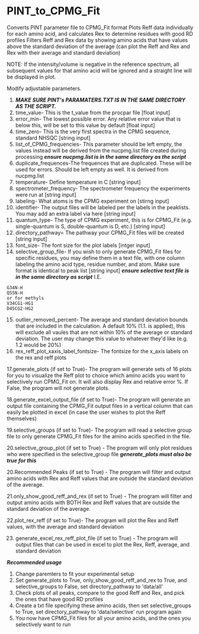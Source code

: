 # PINT_to_CPMG_Fit
Converts PINT parameter file to CPMG_Fit format
Plots Reff data individually for each amino acid, and calculates Rex to determine residues with good RD profiles
Filters Reff and Rex data by showing amino acids that have values above the standard deviation of the average (can plot the Reff and Rex and Rex with their average and standard deviation)

NOTE: If the intensity/volume is negative in the reference spectrum, all subsequent values for that amino acid will be ignored and a straight line will be displayed in plot. 

Modify adjustable parameters. 
1. ***MAKE SURE PINT's PARAMATERS.TXT IS IN THE SAME DIRECTORY AS THE SCRIPT.***
2. time_value- This is the t_value from the procpar file [float input]
3. error_min- The lowest possible error. Any relative error value that is below this, will be set to this value by default [float input]
4. time_zero- This is the very first spectra in the CPMG sequence, standard NHSQC [string input]
5. list_of_CPMG_frequencies- This parameter should be left empty, the values instead will be derived from the nucpmg.list file created during processing ***ensure nucpmg.list is in the same directory as the script***
6. duplicate_frequences-The frequences that are duplicated. These will be used for errors. Should be left empty as well. It is derived from nucpmg.list
7. temperature- Define temperature in C [string input]
8. spectrometer_frequency- The spectrometer frequency the experiments were run at [string input]
9. labeling- What atoms is the CPMG experiment on [stirng input]
10. identifier- The output files will be labeled per the labels in the peaklists. You may add an extra label via here [string input]
11. quantum_type- The type of CPMG experiment, this is for CPMG_Fit (e.g. single-quantum is S, double-quantum is D, etc.) [string input]
12. directory_pathway= The pathway your CPMG_Fit files will be created [string input]
13. font_size- The font size for the plot labels [intger input]
14. selective_group_file- If you wish to only generate CPMG_Fit files for specific residues, you may define them in a text file, with one column labeling the amino acid type, residue number, and atom. Make sure format is identical to peak list [string input] ***ensure selective text file is in the same directory as script***
I.E.
```
G34N-H
Q55N-H
or for methyls 
V34CG1-HG1
D45CG2-HG2
```
15. outlier_removed_percent- The average and standard deviation bounds that are included in the calculation. A default 10% (1.1. is applied), this will exclude all vaules that are not within 10% of the average or standard deviation. The user may change this value to whatever they'd like (e.g. 1.2 would be 20%)
16. rex_reff_plot_xaxis_label_fontsize- The fontsize for the x_axis labels on the rex and reff plots

17.generate_plots (if set to True)- The program will generate sets of 16 plots for you to visualize the Reff plot to choice which amino acids you want to selectively run CPMG_Fit on. It will also display Rex and relative error %. If False, the program will not generate plots. 

18.generate_excel_output_file (if set to True)- The program will generate an output file containing the CPMG_Fit output files in a vertical column that can easily be plotted in excel (in case the user wishes to plot the Reff themselves)

19.selective_groups (if set to True)- The program will read a selective group file to only generate CPMG_Fit files for the amino acids specified in the file.

20.selective_group_plot (if set to True) - The program will only plot residues who were specified in the selective_group file ***generate_plots must also be true for this***

20.Recommended Peaks (if set to True) - The program will filter and output amino acids with Rex and Reff values that are outside the standard deviation of the average.

21.only_show_good_reff_and_rex (if set to True) -  The program will filter and output amino acids with BOTH Rex and Reff values that are outside the standard deviation of the average.

22.plot_rex_reff (if set to True)- The program will plot the Rex and Reff values, with the average and standard deviation

23. generate_excel_rex_reff_plot_file (if set to True) - The program will output files that can be used in excel to plot the Rex, Reff, average, and standard deviation

***Recommended usage***
1. Change paremters to fit your experimental setup
2. Set generate_plots to True, only_show_good_reff_and_rex to True, and selective_groups to False, set directory_pathway to 'data/all'
3. Check plots of all peaks, compare to the good Reff and Rex, and pick the ones that have good RD profiles
4. Create a txt file specifying these amino acids, then set selective_groups to True, set directory_pathway to 'data/selective' run program again
5. You now have CPMG_Fit files for all your amino acids, and the ones you selectively want to run
